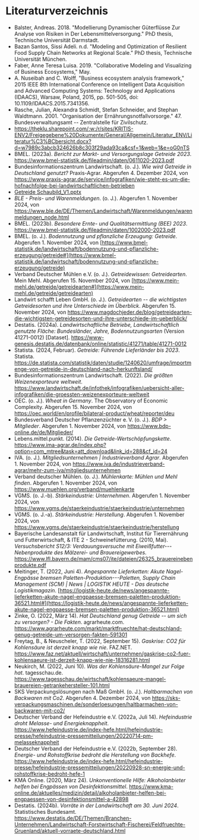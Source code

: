<head>
  <style>

    .bibliography-list {
      color: gray;
    }

  </style>
</head>

<div class="bibliography-list">

# Literaturverzeichnis

- Balster, Andreas. 2018. "Modellierung Dynamischer Güterflüsse Zur
  Analyse von Risiken in Der Lebensmittelversorgung." PhD thesis,
  Technische Universität Darmstadt.
- Bazan Santos, Sissi Adeli. n.d. "Modeling and Optimization of
  Resilient Food Supply Chain Networks at Regional Scale." PhD thesis,
  Technische Universität München.
- Faber, Anne Teresa Luisa. 2019. "Collaborative Modeling and
  Visualizing of Business Ecosystems," May.
- A. Nuseibah and C. Wolff, "Business ecosystem analysis framework,"
  2015 IEEE 8th International Conference on Intelligent Data
  Acquisition and Advanced Computing Systems: Technology and
  Applications (IDAACS), Warsaw, Poland, 2015, pp. 501-505, doi:
  10.1109/IDAACS.2015.7341356.
- Rasche, Julian, Alexandra Schmidt, Stefan Schneider, and Stephan
  Waldtmann. 2001. "Organisation der Ernährungsnotfallvorsorge." 47.
  Bundesverwaltungsamt -- Zentralstelle für Zivilschutz.
- <https://theklu.sharepoint.com/:w:/r/sites/KRITIS-ENV2/Freigegebene%20Dokumente/General/Allgemein/Literatur_ENV/Literatur%C3%BCbersicht.docx?d=w7989c3abcb324626b8c303f29ada93ca&csf=1&web=1&e=oG0nTS>
- BMEL. (2023a). _Bericht zur Markt- und Versorgungslage Getreide
  2023_.
  <https://www.bmel-statistik.de/fileadmin/daten/0611020-2023.pdf>
- Bundesinformationszentrum Landwirtschaft. (o. J.). _Wie wird
  Getreide in Deutschland genutzt?_ Praxis-Agrar. Abgerufen 4.
  Dezember 2024, von
  <https://www.praxis-agrar.de/service/infografiken/wie-steht-es-um-die-hofnachfolge-bei-landwirtschaftlichen-betrieben>
- [Getreide
  Schaubild_V1.pptx](https://theklu-my.sharepoint.com/:p:/g/personal/sandra_rudeloff_the-klu_org/EaLuAi1n5YFHt5bzaHpz6E8Bnt-XkF3kVBG0HNHctRdKqg?e=kbwAh2)
- _BLE - Preis- und Warenmeldungen_. (o. J.). Abgerufen 1. November
  2024, von
  <https://www.ble.de/DE/Themen/Landwirtschaft/Warenmeldungen/warenmeldungen_node.html>
- BMEL. (2023b). _Besondere Ernte- und Qualitätsermittlung (BEE)
  2023_.
  <https://www.bmel-statistik.de/fileadmin/daten/1002000-2023.pdf>
- BMEL. (o. J.). _Bodennutzung und pflanzliche Erzeugung: Getreide_.
  Abgerufen 1. November 2024, von
  [https://www.bmel-statistik.de/landwirtschaft/bodennutzung-und-pflanzliche-erzeugung/getreide#](https://www.bmel-statistik.de/landwirtschaft/bodennutzung-und-pflanzliche-erzeugung/getreide)
- Verband Deutscher Mühlen e.V. (o. J.). _Getreidewissen:
  Getreidearten_. Mein Mehl. Abgerufen 15. November 2024, von
  [https://www.mein-mehl.de/getreide/getreidearten#](https://www.mein-mehl.de/getreide/getreidearten)
- Landwirt schafft Leben GmbH. (o. J.). _Getreidearten -- die
  wichtigsten Getreidesorten und ihre Unterschiede im Überblick_.
  Abgerufen 15. November 2024, von
  <https://www.magdochjeder.de/blog/getreidearten-die-wichtigsten-getreidesorten-und-ihre-unterschiede-im-ueberblick/>
- Destatis. (2024a). _Landwirtschaftliche Betriebe, Landwirtschaftlich
  genutzte Fläche: Bundesländer, Jahre, Bodennutzungsarten_ (Version
  41271-0012) \[Dataset\].
  <https://www-genesis.destatis.de/datenbank/online/statistic/41271/table/41271-0012>
- Statista. (2024, Februar). _Getreide: Führende Lieferländer bis
  2023_. Statista.
  <https://de.statista.com/statistik/daten/studie/1240620/umfrage/importmenge-von-getreide-in-deutschland-nach-herkunftsland/>
- Bundesinformationszentrum Landwirtschaft. (2022). _Die größten
  Weizenexporteure weltweit_.
  <https://www.landwirtschaft.de/infothek/infografiken/uebersicht-aller-infografiken/die-groessten-weizenexporteure-weltweit>
- OEC. (o. J.). _Wheat in Germany_. The Observatory of Economic
  Complexity. Abgerufen 15. November 2024, von
  <https://oec.world/en/profile/bilateral-product/wheat/reporter/deu>
- Bundesverband Deutscher Pflanzenzüchter e. V. (o. J.). _BDP \>
  Mitglieder_. Abgerufen 1. November 2024, von
  <https://www.bdp-online.de/de/Mitglieder/>
- Lebens.mittel.punkt. (2014). _Die Getreide-Wertschöpfungskette_.
  <https://www.ima-agrar.de/index.php?option=com_mtree&task=att_download&link_id=288&cf_id=24>
- IVA. (o. J.). _Mitgliedsunternehmen \| Industrieverband Agrar_.
  Abgerufen 1. November 2024, von
  <https://www.iva.de/industrieverband-agrar/mehr-zum-iva/mitgliedsunternehmen>
- Verband deutscher Mühlen. (o. J.). _Mühlenkarte: Mühlen und Mehl
  finden_. Abgerufen 1. November 2024, von
  <https://www.muehlen.org/verband/muehlenkarte>
- VGMS. (o. J.-b). _Stärkeindustrie: Unternehmen_. Abgerufen 1.
  November 2024, von
  <https://www.vgms.de/staerkeindustrie/staerkeindustrie/unternehmen>
- VGMS. (o. J.-a). _Stärkeindustrie: Herstellung_. Abgerufen 1.
  November 2024, von
  <https://www.vgms.de/staerkeindustrie/staerkeindustrie/herstellung>
- Bayerische Landesanstalt für Landwirtschaft, Institut für
  Tierernährung und Futterwirtschaft, & ITE 2 - Schweinefütterung.
  (2010, Mai). _Versuchsbericht S12/3: Verdauungsversuche mit
  Eiweißfutter---Nebenprodukte des Mälzerei- und Brauereigewerbes_.
  <https://www.lfl.bayern.de/mam/cms07/ite/dateien/26325_brauereinebenprodukte.pdf>
- Meitinger, T. (2022, Juni 4). _Angespannte Lieferketten: Akute
  Nagel-Engpässe bremsen Paletten-Produktion---Paletten, Supply Chain
  Management (SCM) \| News \| LOGISTIK HEUTE - Das deutsche
  Logistikmagazin_.
  [https://logistik-heute.de/news/angespannte-lieferketten-akute-nagel-engpaesse-bremsen-paletten-produktion-36521.html#](https://logistik-heute.de/news/angespannte-lieferketten-akute-nagel-engpaesse-bremsen-paletten-produktion-36521.html)
- Zinke, O. (2022, März 14). _Hat Deutschland genug Getreide -- um
  sich zu versorgen? - Die Fakten_. agrarheute.com.
  <https://www.agrarheute.com/markt/marktfruechte/hat-deutschland-genug-getreide-um-versorgen-fakten-591301>
- Freytag, B., & Neuscheler, T. (2022, September 15). _Gaskrise: CO2
  für Kohlensäure ist derzeit knapp wie nie_. FAZ.NET.
  <https://www.faz.net/aktuell/wirtschaft/unternehmen/gaskrise-co2-fuer-kohlensaeure-ist-derzeit-knapp-wie-nie-18316281.html>
- Neukirch, M. (2022, Juni 10). _Was der Kohlensäure-Mangel zur Folge
  hat_. tagesschau.de.
  <https://www.tagesschau.de/wirtschaft/kohlensaeure-mangel-brauereien-getrankehersteller-101.html>
- SKS Verpackungslösungen nach Maß GmbH. (o. J.). _Haltbarmachen von
  Backwaren mit Co2_. Abgerufen 4. Dezember 2024, von
  <https://sks-verpackungsmaschinen.de/sonderloesungen/haltbarmachen-von-backwaren-mit-co2/>
- Deutscher Verband der Hefeindustrie e.V. (2022a, Juli 14).
  _Hefeindustrie droht Melasse- und Energieknappheit_.
  <https://www.hefeindustrie.de/index-hefe.html/hefeindustrie-presse/hefeindustrie-pressemitteilungen/20220714-pm-melasseknappheit>
- Deutscher Verband der Hefeindustrie e.V. (2022b, September 28).
  _Energie- und Rohstoffkrise bedroht die Herstellung von Backhefe_.
  <https://www.hefeindustrie.de/index-hefe.html/hefeindustrie-presse/hefeindustrie-pressemitteilungen/20220928-sn-energie-und-rohstoffkrise-bedroht-hefe-1>
- KMA Online. (2020, März 24). _Unkonventionelle Hilfe:
  Alkoholanbieter helfen bei Engpässen von Desinfektionsmittel_.
  <https://www.kma-online.de/aktuelles/medizin/detail/alkoholanbieter-helfen-bei-engpaessen-von-desinfektionsmittel-a-42898>
- Destatis. (2024b). _Vorräte in der Landwirtschaft am 30. Juni 2024_.
  Statistisches Bundesamt.
  <https://www.destatis.de/DE/Themen/Branchen-Unternehmen/Landwirtschaft-Forstwirtschaft-Fischerei/Feldfruechte-Gruenland/aktuell-vorraete-deutschland.html>

</div>
